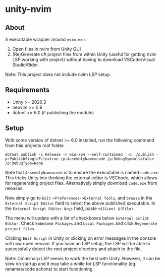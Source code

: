 # unity-nvim

## About
A executable wrapper around `nvim.exe`. 
1. Open files in nvim from Unity GUI
2. (Re)Generate c# project files from within Unity (useful for getting nvim LSP working with project) without having to download VSCode/Visual Studio/Rider. 

Note: This project does not include nvim LSP setup. 

## Requirements 
- Unity >= 2020.3 
- neovim >= 0.9 
- dotnet >= 6.0 (if publishing the module)

## Setup
With some version of dotnet >= 6.0 installed, run the following command from this projects root folder.
```
dotnet publish -c Release -r win-x64 --self-contained  -o ./publish -p:PublishSingleFile=true /p:AssemblyName=code /p:DebugSymbols=false /p:DebugType=None
```
Note that `AssemblyName=code` is to ensure the executable is named `code.exe`. This tricks Unity into thinking the external editor is VSChode, which allows for regenerating project files.
Alternatively simply download `code.exe` from releases.

Now simply go to `Edit->Preferences->External Tools`, and `browse` in the `External Script Editor` field to select the above published executable.
In the `External Script Editor Args` field, paste `+$(Line) $(File)`.

The menu will update with a list of checkboxes below `External Script Editor`. Check `Embedded Packages` and `Local Packages` and click `Regenerate project files`.

Clicking `Edit Script` in Unity or clicking on error messages in the console will now open neovim. If you have an LSP setup, the LSP will be able to successfully detect the root project directory and attach to the file. 

Note: Omnisharp LSP seems to work the best with Unity. However, it can be slow on startup and it may take a while for LSP functionality (eg. renames/code actions) to start functioning. 
